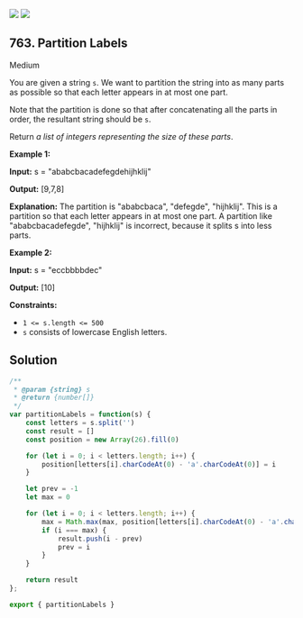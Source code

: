 [![](https://img.shields.io/github/stars/javadev/LeetCode-in-All?label=Stars&style=flat-square)](https://github.com/javadev/LeetCode-in-All)
[![](https://img.shields.io/github/forks/javadev/LeetCode-in-All?label=Fork%20me%20on%20GitHub%20&style=flat-square)](https://github.com/javadev/LeetCode-in-All/fork)

## 763\. Partition Labels

Medium

You are given a string `s`. We want to partition the string into as many parts as possible so that each letter appears in at most one part.

Note that the partition is done so that after concatenating all the parts in order, the resultant string should be `s`.

Return _a list of integers representing the size of these parts_.

**Example 1:**

**Input:** s = "ababcbacadefegdehijhklij"

**Output:** [9,7,8]

**Explanation:** The partition is "ababcbaca", "defegde", "hijhklij". This is a partition so that each letter appears in at most one part. A partition like "ababcbacadefegde", "hijhklij" is incorrect, because it splits s into less parts.

**Example 2:**

**Input:** s = "eccbbbbdec"

**Output:** [10]

**Constraints:**

*   `1 <= s.length <= 500`
*   `s` consists of lowercase English letters.

## Solution

```javascript
/**
 * @param {string} s
 * @return {number[]}
 */
var partitionLabels = function(s) {
    const letters = s.split('')
    const result = []
    const position = new Array(26).fill(0)

    for (let i = 0; i < letters.length; i++) {
        position[letters[i].charCodeAt(0) - 'a'.charCodeAt(0)] = i
    }

    let prev = -1
    let max = 0

    for (let i = 0; i < letters.length; i++) {
        max = Math.max(max, position[letters[i].charCodeAt(0) - 'a'.charCodeAt(0)])
        if (i === max) {
            result.push(i - prev)
            prev = i
        }
    }

    return result
};

export { partitionLabels }
```